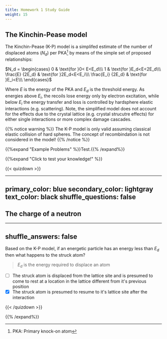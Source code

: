 ```yaml
---
title: Homework 1 Study Guide
weight: 15
---
```


## The Kinchin-Pease model

The Kinchin-Pease (K-P) model is a simplifed estimate of the number of displaced atoms ($N_d$) per PKA[^1] by means of the simple set of proposed relationships:

$N_d = \begin{cases}
  0 & \text{for }0< E<E_d\\\  
  1 & \text{for }E_d<E<2E_d\\\
  \frac{E} {2E_d} &   \text{for }2E_d<E<E_i\\\
  \frac{E_i} {2E_d} & \text{for }E_i<E\\\
\end{cases}$

Where $E$ is the energy of the PKA and $E_d$ is the threshold energy. As energies above $E_i$, the recoils lose energy only by electron excitation, while below $E_i$ the energy transfer and loss is controlled by hardsphere elastic interactions (e.g. scattering). Note, the simplified model does not account for the effects due to the crystal lattice (e.g. crystal strucutre effects) for either single interactions or more complex damage cascades.

{{% notice warning %}}
The K-P model is only valid assuming classical elastic collision of hard spheres. The concept of recombindation is not considered in the model!
{{% /notice %}}



{{%expand "Example Problems" %}}Test.{{% /expand%}}

{{%expand "Click to test your knowledge!" %}}

{{< quizdown >}}

---
primary_color: blue
secondary_color: lightgray
text_color: black
shuffle_questions: false
---

## The charge of a neutron

---
shuffle_answers: false
---

Based on the K-P model, if an energetic particle has an energy less than $E_d$ then what happens to the struck atom?

> $E_d$ is the energy required to displace an atom

- [ ] The struck atom is displaced from the lattice site and is presumed to come to rest at a location in the lattice different from it's previous position
- [x] The struck atom is presumed to resume to it's lattice site after the interaction

{{< /quizdown >}}

{{% /expand%}}


[^1]: PKA: Primary knock-on atom